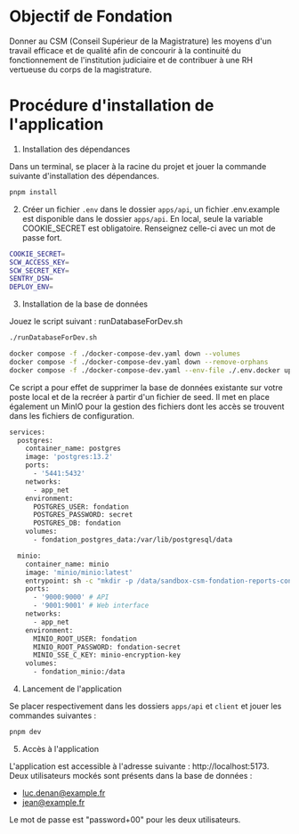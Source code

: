 # Objectif de Fondation

 Donner au CSM (Conseil Supérieur de la Magistrature) les moyens d'un travail efficace et de qualité afin de concourir à la continuité du fonctionnement de l'institution judiciaire et de contribuer à une RH vertueuse du corps de la magistrature. 


# Procédure d'installation de l'application

1. Installation des dépendances

Dans un terminal, se placer à la racine du projet et jouer la commande suivante d'installation des dépendances.

```bash
pnpm install
```

2. Créer un fichier `.env` dans le dossier `apps/api`, un fichier .env.example est disponible dans le dossier `apps/api`.
En local, seule la variable COOKIE_SECRET est obligatoire. Renseignez celle-ci avec un mot de passe fort.

```bash 
COOKIE_SECRET=
SCW_ACCESS_KEY=
SCW_SECRET_KEY=
SENTRY_DSN=
DEPLOY_ENV=
```

3. Installation de la base de données

Jouez le script suivant : runDatabaseForDev.sh

```bash
./runDatabaseForDev.sh

docker compose -f ./docker-compose-dev.yaml down --volumes
docker compose -f ./docker-compose-dev.yaml down --remove-orphans
docker compose -f ./docker-compose-dev.yaml --env-file ./.env.docker up
```

Ce script a pour effet de supprimer la base de données existante sur votre poste local et de la recréer à partir d'un fichier de seed.
Il met en place également un MinIO pour la gestion des fichiers dont les accès se trouvent dans les fichiers de configuration.

```bash
services:
  postgres:
    container_name: postgres
    image: 'postgres:13.2'
    ports:
      - '5441:5432'
    networks:
      - app_net
    environment:
      POSTGRES_USER: fondation
      POSTGRES_PASSWORD: secret
      POSTGRES_DB: fondation
    volumes:
      - fondation_postgres_data:/var/lib/postgresql/data

  minio:
    container_name: minio
    image: 'minio/minio:latest'
    entrypoint: sh -c "mkdir -p /data/sandbox-csm-fondation-reports-context && mkdir -p /data/sandbox-csm-fondation-transparences-context && minio server /data --console-address :9001"
    ports:
      - '9000:9000' # API
      - '9001:9001' # Web interface
    networks:
      - app_net
    environment:
      MINIO_ROOT_USER: fondation
      MINIO_ROOT_PASSWORD: fondation-secret
      MINIO_SSE_C_KEY: minio-encryption-key
    volumes:
      - fondation_minio:/data

```

4. Lancement de l'application

Se placer respectivement dans les dossiers `apps/api` et `client` et jouer les commandes suivantes :

```bash
pnpm dev
```

5. Accès à l'application

L'application est accessible à l'adresse suivante : http://localhost:5173.
Deux utilisateurs mockés sont présents dans la base de données :

- luc.denan@example.fr
- jean@example.fr

Le mot de passe est "password+00" pour les deux utilisateurs.
